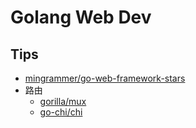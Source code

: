 # Golang Web Dev
## Tips
* [mingrammer/go-web-framework-stars](https://github.com/mingrammer/go-web-framework-stars)
* 路由
  * [gorilla/mux](https://github.com/gorilla/mux)
  * [go-chi/chi](https://github.com/go-chi/chi)
